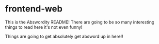 # frontend-web

This is the Abswordity README! There are going to be so many interesting things to read here it's not even funny!

Things are going to get absolutely get absword up in here!!